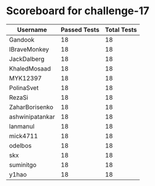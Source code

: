 # Scoreboard for challenge-17
| Username   | Passed Tests | Total Tests |
|------------|--------------|-------------|
| Gandook | 18 | 18 |
| IBraveMonkey | 18 | 18 |
| JackDalberg | 18 | 18 |
| KhaledMosaad | 18 | 18 |
| MYK12397 | 18 | 18 |
| PolinaSvet | 18 | 18 |
| RezaSi | 18 | 18 |
| ZaharBorisenko | 18 | 18 |
| ashwinipatankar | 18 | 18 |
| lanmanul | 18 | 18 |
| mick4711 | 18 | 18 |
| odelbos | 18 | 18 |
| skx | 18 | 18 |
| suminitgo | 18 | 18 |
| y1hao | 18 | 18 |
